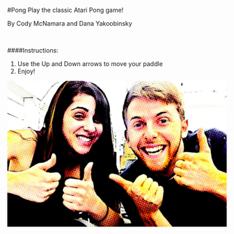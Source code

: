 #Pong
Play the classic Atari Pong game!

By Cody McNamara and Dana Yakoobinsky

<br>

####Instructions:
1. Use the Up and Down arrows to move your paddle
2. Enjoy!

![our-pic]

[our-pic]: cody_and_dana.jpg
